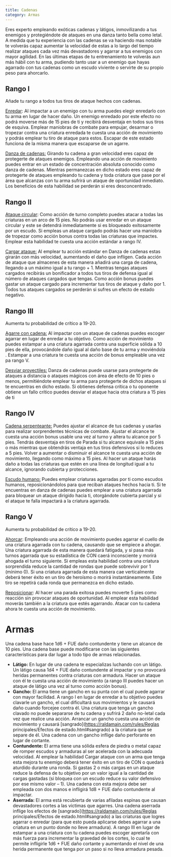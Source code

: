 ```yaml
---
title: Cadenas
category: Armas
---
```


Eres experto empleando exóticas cadenas y látigos, inmovilizando a tus enemigos y protegiéndote de ataques en una danza tanto bella como letal. A medida que tu experiencia con las cadenas se va haciendo mas notable te volverás capaz aumentar la velocidad de estas a lo largo del tiempo realizar ataques cada vez más devastadores y agarrar a tus enemigos con mayor agilidad. En las últimas etapas de tu entrenamiento te volverás aun más hábil con tu arma, pudiendo tanto usar a un enemigo que hayas agarrado con tus cadenas como un escudo viviente o servirte de su propio peso para ahorcarlo.

## Rango I

Añade tu rango a todos tus tiros de ataque hechos con cadenas.

<u>Enredar</u>: Al impactar a un enemigo con tu arma puedes elegir enredarlo con tu arma en lugar de hacer daño. Un enemigo enredado por este efecto no podrá moverse más de 15 pies de ti y recibirá desventaja en todos sus tiros de esquiva. Emplear maniobras de combate para empujar, desarmar o tropezar contra una criatura enredada te cuesta una acción de movimiento y podrás emplear tu tiro de ataque para estos. Escapar de este estado funciona de la misma manera que escaparse de un agarre. 

<u>Danza de cadenas:</u> Girando tu cadena a gran velocidad eres capaz de protegerte de ataques enemigos. Empleando una acción de movimiento puedes entrar en un estado de concentración absoluta conocido como danza de cadenas. Mientras permanezcas en dicho estado eres capaz de protegerte de ataques empleando tu cadena y toda criatura que pase por el área que alcanzas con tu arma sufrirá un ataque de oportunidad inmediato. Los beneficios de esta habilidad se perderán si eres desconcentrado.

## Rango II

<u>Ataque circular</u>: Como acción de turno completo puedes atacar a todas las criaturas en un arco de 15 pies. No podrás usar enredar en un ataque circular y este se detendrá inmediatamente si es bloqueado exitosamente por un escudo. Si empleas un ataque cargado podrás hacer una maniobra de tropezar como acción bonus contra todas las criaturas que impactes. Emplear esta habilidad te cuesta una acción estándar a rango IV.

<u>Cargar ataque:</u> Al emplear tu acción estándar en Danza de cadenas estas girarán con más velocidad, aumentando el daño que infligen. Cada acción de ataque que almacenes de esta manera añadirá una carga de cadena, llegando a un máximo igual a tu rango + 1. Mientras tengas ataques cargados recibirás un bonificador a todos tus tiros de defensa igual al número de ataques cargados que tengas. Como acción bonus puedes gastar un ataque cargado para incrementar tus tiros de ataque y daño por 1. Todos tus ataques cargados se perderán si sufres un efecto de estado negativo.

## Rango III   

Aumenta tu probabilidad de crítico a 19-20. 

<u>Agarre con cadena:</u> Al impactar con un ataque de cadenas puedes escoger agarrar en lugar de enredar a tu objetivo. Como acción de movimiento puedes estampar a una criatura agarrada contra una superficie sólida a 10 pies de ella, provocándole daño igual al daño base de tu arma y moviéndola . Estampar a una criatura te cuesta una acción de bonus empleable una vez pa rango V.  

<u>Desviar proyectiles:</u> Danza de cadenas puede usarse para protegerte de ataques a distancia o ataques mágicos con área de efecto de 10 pies o menos, permitiéndote emplear tu arma para protegerte de dichos ataques si te encuentras en dicho estado. Si obtienes defensa crítica o tu oponente obtiene un fallo crítico puedes desviar el ataque hacia otra criatura a 15 pies de ti  

## Rango IV   

<u>Cadena serpenteante:</u> Puedes ajustar el alcance de tus cadenas y usarlas para realizar sorprendentes técnicas de combate. Ajustar el alcance te cuesta una acción bonus usable una vez al turno y altera tu alcance por 5 pies. Tendrás desventaja en tiros de Parada si tu alcance equivale a 15 pies o más mientras que obtendrás ventaja en tus tiros defensivos si lo reduces a 5 pies. Volver a aumentar o disminuir el alcance te cuesta una acción de movimiento, llegando como máximo a 15 pies. Al hacer un ataque harás daño a todas las criaturas que estén en una línea de longitud igual a tu alcance, ignorando cubierta y protecciones. 

<u>Escudo humano:</u> Puedes emplear criaturas agarradas por ti como escudos humanos, reposicionándolos para que reciban ataques hechos hacia ti. Si te encuentras en danza de cadenas puedes emplear a una criatura agarrada para bloquear un ataque dirigido hacia ti, otorgándote cubierta parcial y si el ataque te falla impactará a la criatura agarrada.  

## Rango V

Aumenta tu probabilidad de crítico a 19-20. 

<u>Ahorcar</u>: Empleando una acción de movimiento puedes agarrar el cuello de una criatura agarrada con tu cadena, causando que se empiece a ahogar. Una criatura agarrada de esta manera quedará fatigada, y si pasa más turnos agarrada que su estadística de CON caerá inconsciente y morirá ahogada el turno siguiente. Si empleas esta habilidad contra una criatura sorprendida reduce la cantidad de rondas que puede sobrevivir por 1 (mínimo 0). Si una criatura agarrada de esta manera cae verticalmente deberá tener éxito en un tiro de heroísmo o morirá instantáneamente. Este tiro se repetirá cada ronda que permanezca en dicho estado. 

<u>Reposicionar</u>: Al hacer una parada exitosa puedes moverte 5 pies como reacción sin provocar ataques de oportunidad. Al emplear esta habilidad moverás también a la criatura que estés agarrando. Atacar con tu cadena ahora te cuesta una acción de movimiento.  

# Armas  

Una cadena base hace 1d6 + FUE daño contundente y tiene un alcance de 10 pies. Una cadena base puede modificarse con las siguientes características para dar lugar a todo tipo de armas relacionadas.

- **Látigo:** En lugar de una cadena te especializas luchando con un látigo. Un látigo causa 1d4 + FUE daño contundente al impactar y no provocará heridas permanentes contra criaturas con armadura. Hacer un ataque con él te cuesta una acción de movimiento (a rango III puedes hacer un ataque de látigo una vez al turno como acción bonus).
- **Gancho:** El arma tiene un gancho en su punta con el cual puede agarrar con mayor facilidad. A rango I en lugar de enredar a tu objetivo puedes clavarle un gancho, el cual dificultará sus movimientos y le causará daño cuando forcejee contra él. Una criatura que tenga un gancho clavado no puede separarse de tu cadena y sufrirá 2 daño no-letal cada vez que realice una acción. Arrancar un gancho cuesta una acción de movimiento y causará [sangrado](https://raldamain.com/rules/Reglas principales/Efectos de estado.html#sangrado) a la criatura que se separe de él. Una cadena con un gancho inflige daño perforante en lugar de cortante.
- **Contundente:** El arma tiene una sólida esfera de piedra o metal capaz de romper escudos y armaduras al ser acelerada con la adecuada velocidad. Al emplear la habilidad Cargar ataque con un arma que tenga esta mejora tu enemigo deberá tener éxito en un tiro de CON o quedará aturdido durante una ronda. Si gastas 2 o más cargas en un ataque reduce la defensa de tu objetivo por un valor igual a la cantidad de cargas gastadas (si bloquea con un escudo reduce su valor defensivo por ese mismo valor – 1). Una cadena con esta mejora debe ser empleada con dos manos e infligirá 1d8 + FUE daño contundente al impactar.
- **Aserrada:** El arma está recubierta de varias afiladas espinas que causan devastadores cortes a las víctimas que agarres. Una cadena aserrada inflige los efectos de [sangrado](https://raldamain.com/rules/Reglas principales/Efectos de estado.html#sangrado) a las criaturas que logres agarrar o enredar (para que esto pueda aplicarse debes agarrar a una criatura en un punto donde no lleve armadura). A rango III en lugar de estampar a una criatura con tu cadena puedes escoger apretarla con más fuerza para incrementar la gravedad de los cortes, lo cual te permite infligirle 1d6 + FUE daño cortante y aumentando el nivel de una herida permanente que tenga por un paso si no lleva armadura pesada.

